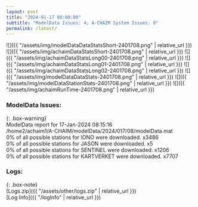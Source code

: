 ```yaml
---
layout: post
title: "2024-01-17 08:00:00"
subtitle: "ModelData Issues: 4; A-CHAIM System Issues: 0"
permalink: /latest/
---
```


![]({{ "/assets/img/modelDataDataStatsShort-2401708.png" | relative_url }})
![]({{ "/assets/img/achaimDataStatsShort-2401708.png" | relative_url }})
![]({{ "/assets/img/achaimDataStatsLong00-2401708.png" | relative_url }})
![]({{ "/assets/img/achaimDataStatsLong01-2401708.png" | relative_url }})
![]({{ "/assets/img/achaimDataStatsLong02-2401708.png" | relative_url }})
![]({{ "/assets/img/modelDataDataStats-2401708.png" | relative_url }})
![]({{ "/assets/img/modelDataStationStats-2401708.png" | relative_url }})
![]({{ "/assets/img/achaimRunTime-2401708.png" | relative_url }})


### ModelData Issues:  
  
{: .box-warning}  
 ModelData report for 17-Jan-2024 08:15:16   
 /home2/achaim1/A-CHAIM/modelData/2024/017/08/modelData.mat   
 0% of all possible stations for IONO were downloaded. x3486   
 0% of all possible stations for JASON were downloaded. x5   
 0% of all possible stations for SENTINEL were downloaded. x1206   
 0% of all possible stations for KARTVERKET were downloaded. x7707   
  


### Logs:  
  
{: .box-note}  
[Logs.zip]({{ "/assets/other/logs.zip" | relative_url }})  
[Log Info]({{ "/logInfo" | relative_url }})  
